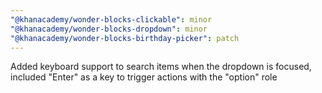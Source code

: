 ```yaml
---
"@khanacademy/wonder-blocks-clickable": minor
"@khanacademy/wonder-blocks-dropdown": minor
"@khanacademy/wonder-blocks-birthday-picker": patch
---
```


Added keyboard support to search items when the dropdown is focused, included "Enter" as a key to trigger actions with the "option" role

